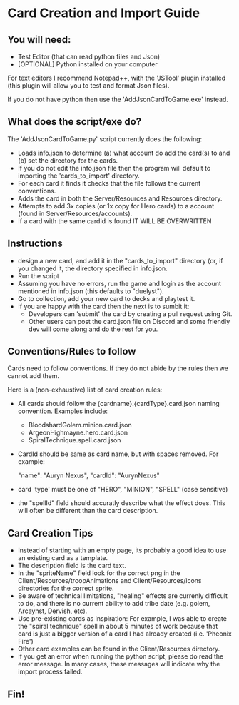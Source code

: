 # Card Creation and Import Guide

## You will need: 

* Test Editor (that can read python files and Json)
* [OPTIONAL] Python installed on your computer

For text editors I recommend Notepad++, with the 'JSTool' plugin installed (this plugin will allow you to test and format Json files).

If you do not have python then use the 'AddJsonCardToGame.exe' instead.

## What does the script/exe do?

The 'AddJsonCardToGame.py' script currently does the following:

* Loads info.json to determine (a) what account do add the card(s) to and (b) set the directory for the cards.
* If you do not edit the info.json file then the program will default to importing the 'cards_to_import' directory.
* For each card it finds it checks that the file follows the current conventions.
* Adds the card in both the Server/Resources and Resources directory.
* Attempts to add 3x copies (or 1x copy for Hero cards) to a account (found in Server/Resources/accounts).
* If a card with the same cardId is found IT WILL BE OVERWRITTEN

## Instructions 

* design a new card, and add it in the "cards_to_import" directory (or, if you changed it, the directory specified in info.json. 
* Run the script
* Assuming you have no errors, run the game and login as the account mentioned in info.json (this defaults to "duelyst").
* Go to collection, add your new card to decks and playtest it.
* If you are happy with the card then the next is to sumbit it:
	* Developers can 'submit' the card by creating a pull request using Git. 
	* Other users can post the card.json file on Discord and some friendly dev will come along and do the rest for you. 

## Conventions/Rules to follow

Cards need to follow conventions. If they do not abide by the rules then we cannot add them. 

Here is a (non-exhaustive) list of card creation rules:

* All cards should follow the {cardname}.{cardType}.card.json naming convention. Examples include:

	* BloodshardGolem.minion.card.json
	* ArgeonHighmayne.hero.card.json
	* SpiralTechnique.spell.card.json
	
* CardId should be same as card name, but with spaces removed. For example:

	"name": "Auryn Nexus",
	"cardId": "AurynNexus"

* card 'type' must be one of "HERO", "MINION", "SPELL" (case sensitive)
* the "spellId" field should accuratly describe what the effect does. This will often be different than the card description. 

## Card Creation Tips

* Instead of starting with an empty page, its probably a good idea to use an existing card as a template.
* The description field is the card text.
* In the "spriteName" field look for the correct png in the Client/Resources/troopAnimations and Client/Resources/icons directories for the correct sprite.
* Be aware of technical limitations, "healing" effects are currenly difficult to do, and there is no current ability to add tribe date (e.g. golem, Arcaynst, Dervish, etc).
* Use pre-existing cards as inspiration: For example, I was able to create the "spiral technique" spell in about 5 minutes of work because that card is just a bigger version of a card I had already created (i.e. 'Pheonix Fire')
* Other card examples can be found in the Client/Resources directory. 
* If you get an error when running the python script, please do read the error message. In many cases, these messages will indicate why the import process failed.

## Fin! 